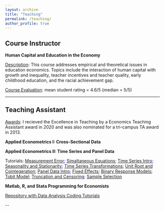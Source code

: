 ```yaml
---
layout: archive
title: "Teaching"
permalink: /teaching/
author_profile: true
---
```



Course Instructor 
---
**Human Capital and Education in the Economy**

<u>Description</u>: This course addresses empirical and theoretical issues in education economics. Topics include the interaction of human capital with growth and inequality, teacher incentives and teacher quality, early childhood education, and the racial achievement gap.

<u>Course Evaluation</u>: mean student rating = 4.6/5 (median = 5/5) 

---

Teaching Assistant
---
<u>Awards</u>: I recieved the Excellence in Teaching by a Economics Teaching Assistant award in 2020 and was also nominated for a tri-campus TA award in 2013. 

**Applied Econometrics I: Cross-Sectional Data**

**Applied Econometrics II: Time Series and Panel Data**

Tutorials: <span style="color:blue">[Measurement Error](https://shaikhhammad.com/files/ECO475/MeasurementErrorAnnotated.pdf); [Simaltaneous Equations](https://shaikhhammad.com/files/ECO475/SimaltaneousEquationsAnnotated.pdf); [Time Series Intro](https://shaikhhammad.com/files/ECO475/TimeSeriesIntroAnnotated.pdf); [Seasonality and Stationarity](https://shaikhhammad.com/files/ECO475/TimeSeriesSesonalAdjustmentStationarityAnnotated.pdf); [Time Series Transformations](https://shaikhhammad.com/files/ECO475/TimeSeriesTransformationsInferenceAnnotated.pdf); [Unit Root and Cointegeration](https://shaikhhammad.com/files/ECO475/TimeSeriesUnitRootCointegerationAnnotated.pdf); [Panel Data Intro](https://shaikhhammad.com/files/ECO475/PanelDataIntroAnnotated.pdf); [Fixed Effects](https://shaikhhammad.com/files/ECO475/PanelDataFixedEffectsAnnotated.pdf); [Binary Response Models](https://shaikhhammad.com/files/ECO475/BinaryResponseModelAnnotated.pdf); [Tobit Model](https://shaikhhammad.com/files/ECO475/MLEandTobitAnnotated.pdf); [Truncation and Censoring](https://shaikhhammad.com/files/ECO475/TobitCensoredTruncatedAnnotated.pdf); [Sample Selection](https://shaikhhammad.com/files/ECO475/SampleSelectionAnnotated.pdf) </span>


**Matlab, R, and Stata Programming for Economists**

<span style="color:blue">[Repository with Data Analysis Coding Tutorials](https://github.com/hammadshaikhha/Data-Analysis-Coding-Tutorials)</span>

--
